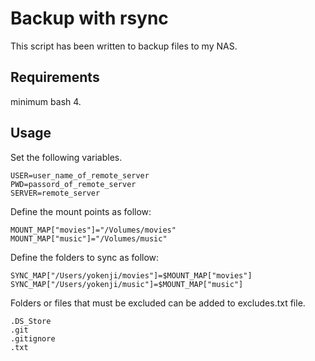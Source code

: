 # Backup with rsync
This script has been written to backup files to my NAS.

## Requirements
minimum bash 4.

## Usage
Set the following variables.
```
USER=user_name_of_remote_server
PWD=passord_of_remote_server
SERVER=remote_server
```

Define the mount points as follow:
```
MOUNT_MAP["movies"]="/Volumes/movies"
MOUNT_MAP["music"]="/Volumes/music"
```

Define the folders to sync as follow:
```
SYNC_MAP["/Users/yokenji/movies"]=$MOUNT_MAP["movies"]
SYNC_MAP["/Users/yokenji/music"]=$MOUNT_MAP["music"]
```

Folders or files that must be excluded can be added to excludes.txt file.
```
.DS_Store
.git
.gitignore
.txt
```